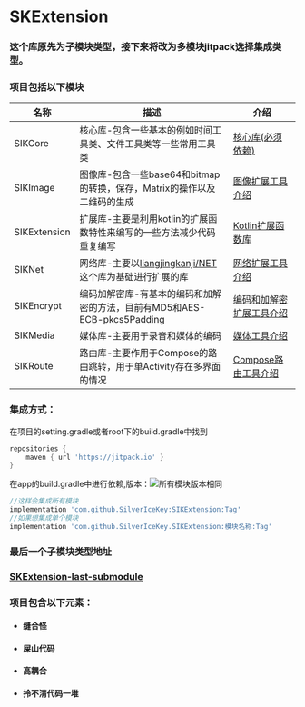 # SKExtension
### 这个库原先为子模块类型，接下来将改为多模块jitpack选择集成类型。

### 项目包括以下模块

| 名称         | 描述                                                         | 介绍                                               |
| ------------ | ------------------------------------------------------------ | -------------------------------------------------- |
| SIKCore      | 核心库-包含一些基本的例如时间工具类、文件工具类等一些常用工具类 | [核心库(必须依赖)](./SIKCore/README.md)            |
| SIKImage     | 图像库-包含一些base64和bitmap的转换，保存，Matrix的操作以及二维码的生成 | [图像扩展工具介绍](./SIKImage/README.md)           |
| SIKExtension | 扩展库-主要是利用kotlin的扩展函数特性来编写的一些方法减少代码重复编写 | [Kotlin扩展函数库](./SIKExtension/README.md)       |
| SIKNet       | 网络库-主要以[liangjingkanji/NET](https://github.com/liangjingkanji/Net)这个库为基础进行扩展的库 | [网络扩展工具介绍](./SIKNet/README.md)             |
| SIKEncrypt   | 编码加解密库-有基本的编码和加解密的方法，目前有MD5和AES-ECB-pkcs5Padding | [编码和加解密扩展工具介绍](./SIKEncrypt/README.md) |
| SIKMedia     | 媒体库-主要用于录音和媒体的编码                              | [媒体工具介绍](./SIKMedia/README.md)               |
| SIKRoute     | 路由库-主要作用于Compose的路由跳转，用于单Activity存在多界面的情况 | [Compose路由工具介绍](./SIKRoute/README.md)        |

### 集成方式：

在项目的setting.gradle或者root下的build.gradle中找到

```groovy
repositories {
	maven { url 'https://jitpack.io' }
}
```

在app的build.gradle中进行依赖,版本：[![](https://jitpack.io/v/SilverIceKey/SIKExtension.svg)](https://jitpack.io/#SilverIceKey/SIKExtension)所有模块版本相同

```groovy
//这样会集成所有模块
implementation 'com.github.SilverIceKey:SIKExtension:Tag'
//如果想集成单个模块
implementation 'com.github.SilverIceKey.SIKExtension:模块名称:Tag'
```



### 最后一个子模块类型地址

### [SKExtension-last-submodule](https://github.com/SilverIceKey/SKExtension/tree/last_submodule )

### 项目包含以下元素：

- #### 缝合怪
- #### 屎山代码
- #### 高耦合
- #### 拎不清代码一堆



